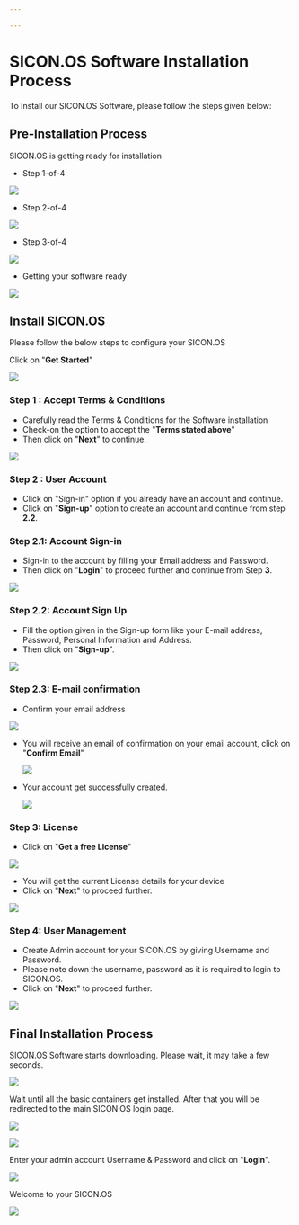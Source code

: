 ```yaml
---

---
```

# SICON.OS Software Installation Process

To Install our SICON.OS Software, please follow the steps given below:

## Pre-Installation Process

SICON.OS is getting ready for installation

* Step 1-of-4

![](/step1-of-4.jpg)

* Step 2-of-4

![](/step2-of-4.jpg)

* Step 3-of-4

![](/step3-of-4.png)

* Getting your software ready

![](/getting-ready.png)

## Install SICON.OS

Please follow the below steps to configure your SICON.OS

Click on "**Get Started**"

![](/get-started.jpg)

### Step 1 : Accept Terms & Conditions

* Carefully read the Terms & Conditions for the Software installation
* Check-on the option to accept the "**Terms stated above**"
* Then click on "**Next**" to continue.

![](/terms-conditions-1.jpg)

### Step 2 : User Account

* Click on "Sign-in" option if you already have an account and continue.
* Click on "**Sign-up**" option to create an account and continue from step **2.2**.

### Step 2.1: Account Sign-in

* Sign-in to the account by filling your Email address and Password.
* Then click on "**Login**" to proceed further and continue from Step **3**.

![](/sign-in-account.jpg)

### Step 2.2: Account Sign Up

* Fill the option given in the Sign-up form like your E-mail address, Password, Personal Information and Address.
* Then click on "**Sign-up**".

![](/sign-up-page.jpg)

### Step 2.3: E-mail confirmation

* Confirm your email address

![](/confirm-email.jpg)

* You will receive an email of confirmation on your email account, click on "**Confirm Email**"

  ![](/confirm-email-1.jpg)
* Your account get successfully created.

  ![](/account-craeted.jpg)

### Step 3: License

* Click on "**Get a free License**"

![](/get-a-free-license.jpg)

* You will get the current License details for your device
* Click on "**Next**" to proceed further.

![](/get-a-free-license-next.jpg)

### Step 4: User Management

* Create Admin account for your SICON.OS by giving Username and Password.
* Please note down the username, password as it is required to login to SICON.OS.
* Click on "**Next**" to proceed further.

![](/admin-account-next.jpg)

## Final Installation Process

SICON.OS Software starts downloading. Please wait, it may take a few seconds.

![](/downloading-sicon-os-software-1.jpg)

Wait until all the basic containers get installed. After that you will be redirected to the main SICON.OS login page.

![](/downloading-sicon-os-software-3.jpg)

![](/downloading-complete.jpg)

Enter your admin account Username & Password and click on "**Login**".

![](/log-in.jpg)

Welcome to your SICON.OS

![](/welcome-page.jpg)